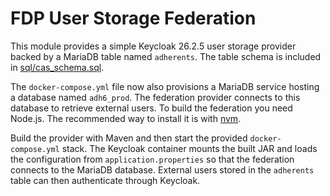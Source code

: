 # FDP User Storage Federation

This module provides a simple Keycloak 26.2.5 user storage provider backed by a MariaDB table named `adherents`.
The table schema is included in [sql/cas_schema.sql](sql/cas_schema.sql).

The `docker-compose.yml` file now also provisions a MariaDB service hosting a
database named `adh6_prod`. The federation provider connects to this database to
retrieve external users.
To build the federation you need Node.js. The recommended way to install it is with [nvm](https://github.com/nvm-sh/nvm).

Build the provider with Maven and then start the provided `docker-compose.yml` stack.
The Keycloak container mounts the built JAR and loads the configuration from `application.properties` so that the federation connects to the MariaDB database.
External users stored in the `adherents` table can then authenticate through Keycloak.
